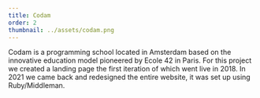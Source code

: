 ```yaml
---
title: Codam
order: 2
thumbnail: ../assets/codam.png
---
```


Codam is a programming school located in Amsterdam based on the innovative education model pioneered by Ecole 42 in Paris. For this project we created a landing page the first iteration of which went live in 2018. In 2021 we came back and redesigned the entire website, it was set up using Ruby/Middleman.